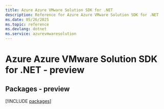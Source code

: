```yaml
---
title: Azure Azure VMware Solution SDK for .NET
description: Reference for Azure Azure VMware Solution SDK for .NET
ms.date: 05/26/2025
ms.topic: reference
ms.devlang: dotnet
ms.service: azurevmwaresolution
---
```

# Azure Azure VMware Solution SDK for .NET - preview
## Packages - preview
[!INCLUDE [packages](azure-vmware-solution-index.md)]